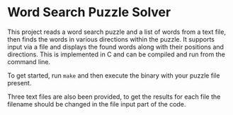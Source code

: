 # Word Search Puzzle Solver

This project reads a word search puzzle and a list of words from a text file, then finds the words in various directions within the puzzle. It supports input via a file and displays the found words along with their positions and directions. This is implemented in C and can be compiled and run from the command line.

To get started, run `make` and then execute the binary with your puzzle file present.

Three text files are also been provided, to get the results for each file the filename should be changed in the file input part of the code.
